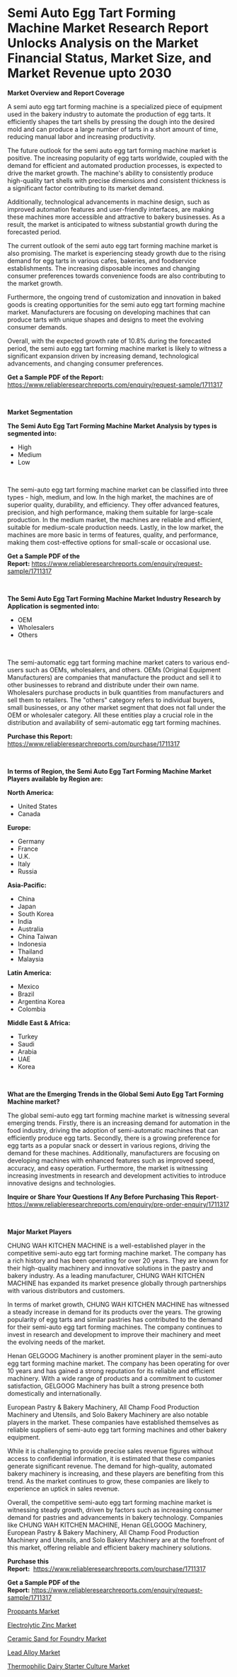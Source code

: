 <p><h1>Semi Auto Egg Tart Forming Machine Market Research Report Unlocks Analysis on the Market Financial Status, Market Size, and Market Revenue upto 2030</h1></p><p><strong>Market Overview and Report Coverage</strong></p>
<p><p>A semi auto egg tart forming machine is a specialized piece of equipment used in the bakery industry to automate the production of egg tarts. It efficiently shapes the tart shells by pressing the dough into the desired mold and can produce a large number of tarts in a short amount of time, reducing manual labor and increasing productivity.</p><p>The future outlook for the semi auto egg tart forming machine market is positive. The increasing popularity of egg tarts worldwide, coupled with the demand for efficient and automated production processes, is expected to drive the market growth. The machine's ability to consistently produce high-quality tart shells with precise dimensions and consistent thickness is a significant factor contributing to its market demand.</p><p>Additionally, technological advancements in machine design, such as improved automation features and user-friendly interfaces, are making these machines more accessible and attractive to bakery businesses. As a result, the market is anticipated to witness substantial growth during the forecasted period.</p><p>The current outlook of the semi auto egg tart forming machine market is also promising. The market is experiencing steady growth due to the rising demand for egg tarts in various cafes, bakeries, and foodservice establishments. The increasing disposable incomes and changing consumer preferences towards convenience foods are also contributing to the market growth.</p><p>Furthermore, the ongoing trend of customization and innovation in baked goods is creating opportunities for the semi auto egg tart forming machine market. Manufacturers are focusing on developing machines that can produce tarts with unique shapes and designs to meet the evolving consumer demands.</p><p>Overall, with the expected growth rate of 10.8% during the forecasted period, the semi auto egg tart forming machine market is likely to witness a significant expansion driven by increasing demand, technological advancements, and changing consumer preferences.</p></p>
<p><strong>Get a Sample PDF of the Report:</strong> <a href="https://www.reliableresearchreports.com/enquiry/request-sample/1711317">https://www.reliableresearchreports.com/enquiry/request-sample/1711317</a></p>
<p>&nbsp;</p>
<p><strong>Market Segmentation</strong></p>
<p><strong>The Semi Auto Egg Tart Forming Machine Market Analysis by types is segmented into:</strong></p>
<p><ul><li>High</li><li>Medium</li><li>Low</li></ul></p>
<p>&nbsp;</p>
<p><p>The semi-auto egg tart forming machine market can be classified into three types - high, medium, and low. In the high market, the machines are of superior quality, durability, and efficiency. They offer advanced features, precision, and high performance, making them suitable for large-scale production. In the medium market, the machines are reliable and efficient, suitable for medium-scale production needs. Lastly, in the low market, the machines are more basic in terms of features, quality, and performance, making them cost-effective options for small-scale or occasional use.</p></p>
<p><strong>Get a Sample PDF of the Report:</strong>&nbsp;<a href="https://www.reliableresearchreports.com/enquiry/request-sample/1711317">https://www.reliableresearchreports.com/enquiry/request-sample/1711317</a></p>
<p>&nbsp;</p>
<p><strong>The Semi Auto Egg Tart Forming Machine Market Industry Research by Application is segmented into:</strong></p>
<p><ul><li>OEM</li><li>Wholesalers</li><li>Others</li></ul></p>
<p>&nbsp;</p>
<p><p>The semi-automatic egg tart forming machine market caters to various end-users such as OEMs, wholesalers, and others. OEMs (Original Equipment Manufacturers) are companies that manufacture the product and sell it to other businesses to rebrand and distribute under their own name. Wholesalers purchase products in bulk quantities from manufacturers and sell them to retailers. The "others" category refers to individual buyers, small businesses, or any other market segment that does not fall under the OEM or wholesaler category. All these entities play a crucial role in the distribution and availability of semi-automatic egg tart forming machines.</p></p>
<p><strong>Purchase this Report:</strong>&nbsp; <a href="https://www.reliableresearchreports.com/purchase/1711317">https://www.reliableresearchreports.com/purchase/1711317</a></p>
<p>&nbsp;</p>
<p><strong>In terms of Region, the Semi Auto Egg Tart Forming Machine Market Players available by Region are:</strong></p>
<p>
    <p> <strong> North America: </strong>
        <ul>
            <li>United States</li>
            <li>Canada</li>
        </ul>
        </p> 
    <p> <strong> Europe: </strong>
        <ul>
            <li>Germany</li>
            <li>France</li>
            <li>U.K.</li>
            <li>Italy</li>
            <li>Russia</li>
        </ul>
        </p> 
    <p> <strong> Asia-Pacific: </strong>
        <ul>
            <li>China</li>
            <li>Japan</li>
            <li>South Korea</li>
            <li>India</li>
            <li>Australia</li>
            <li>China Taiwan</li>
            <li>Indonesia</li>
            <li>Thailand</li>
            <li>Malaysia</li>
        </ul>
        </p> 
    <p> <strong> Latin America: </strong>
        <ul>
            <li>Mexico</li>
            <li>Brazil</li>
            <li>Argentina Korea</li>
            <li>Colombia</li>
        </ul>
        </p> 
    <p> <strong> Middle East & Africa: </strong>
        <ul>
            <li>Turkey</li>
            <li>Saudi</li>
            <li>Arabia</li>
            <li>UAE</li>
            <li>Korea</li>
        </ul>
    </p>
    </p>
<p>&nbsp;</p>
<p><strong>What are the Emerging Trends in the Global Semi Auto Egg Tart Forming Machine market?</strong></p>
<p><p>The global semi-auto egg tart forming machine market is witnessing several emerging trends. Firstly, there is an increasing demand for automation in the food industry, driving the adoption of semi-automatic machines that can efficiently produce egg tarts. Secondly, there is a growing preference for egg tarts as a popular snack or dessert in various regions, driving the demand for these machines. Additionally, manufacturers are focusing on developing machines with enhanced features such as improved speed, accuracy, and easy operation. Furthermore, the market is witnessing increasing investments in research and development activities to introduce innovative designs and technologies.</p></p>
<p><strong>Inquire or Share Your Questions If Any Before Purchasing This Report</strong>- <a href="https://www.reliableresearchreports.com/enquiry/pre-order-enquiry/1711317">https://www.reliableresearchreports.com/enquiry/pre-order-enquiry/1711317</a></p>
<p>&nbsp;</p>
<p><strong>Major Market Players</strong></p>
<p><p>CHUNG WAH KITCHEN MACHINE is a well-established player in the competitive semi-auto egg tart forming machine market. The company has a rich history and has been operating for over 20 years. They are known for their high-quality machinery and innovative solutions in the pastry and bakery industry. As a leading manufacturer, CHUNG WAH KITCHEN MACHINE has expanded its market presence globally through partnerships with various distributors and customers.</p><p>In terms of market growth, CHUNG WAH KITCHEN MACHINE has witnessed a steady increase in demand for its products over the years. The growing popularity of egg tarts and similar pastries has contributed to the demand for their semi-auto egg tart forming machines. The company continues to invest in research and development to improve their machinery and meet the evolving needs of the market.</p><p>Henan GELGOOG Machinery is another prominent player in the semi-auto egg tart forming machine market. The company has been operating for over 10 years and has gained a strong reputation for its reliable and efficient machinery. With a wide range of products and a commitment to customer satisfaction, GELGOOG Machinery has built a strong presence both domestically and internationally.</p><p>European Pastry & Bakery Machinery, All Champ Food Production Machinery and Utensils, and Solo Bakery Machinery are also notable players in the market. These companies have established themselves as reliable suppliers of semi-auto egg tart forming machines and other bakery equipment.</p><p>While it is challenging to provide precise sales revenue figures without access to confidential information, it is estimated that these companies generate significant revenue. The demand for high-quality, automated bakery machinery is increasing, and these players are benefiting from this trend. As the market continues to grow, these companies are likely to experience an uptick in sales revenue.</p><p>Overall, the competitive semi-auto egg tart forming machine market is witnessing steady growth, driven by factors such as increasing consumer demand for pastries and advancements in bakery technology. Companies like CHUNG WAH KITCHEN MACHINE, Henan GELGOOG Machinery, European Pastry & Bakery Machinery, All Champ Food Production Machinery and Utensils, and Solo Bakery Machinery are at the forefront of this market, offering reliable and efficient bakery machinery solutions.</p></p>
<p><strong>Purchase this Report:</strong>&nbsp;&nbsp;<a href="https://www.reliableresearchreports.com/purchase/1711317">https://www.reliableresearchreports.com/purchase/1711317</a></p>
<p></p>
<p><strong>Get a Sample PDF of the Report:</strong>&nbsp;<a href="https://www.reliableresearchreports.com/enquiry/request-sample/1711317">https://www.reliableresearchreports.com/enquiry/request-sample/1711317</a></p>
<p><p><a href="https://medium.com/@brandonramos59/proppants-market-exploring-market-share-market-trends-and-future-growth-d6a14ab1d907">Proppants Market</a></p><p><a href="https://www.linkedin.com/pulse/electrolytic-zinc-market-research-report-provides-thorough-24t7e/">Electrolytic Zinc Market</a></p><p><a href="https://medium.com/@christopherbennett19/decoding-ceramic-sand-for-foundry-market-metrics-market-share-trends-and-growth-patterns-92c777290715">Ceramic Sand for Foundry Market</a></p><p><a href="https://www.linkedin.com/pulse/lead-alloy-market-size-growth-forecast-from-2023-2030-i6nwe/">Lead Alloy Market</a></p><p><a href="https://github.com/gshchiplitsov/Market-Research-Report-List-1/blob/main/thermophilic-dairy-starter-culture-market.md">Thermophilic Dairy Starter Culture Market</a></p></p>